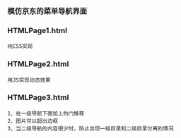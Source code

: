 ### 模仿京东的菜单导航界面

### HTMLPage1.html
    纯CSS实现

### HTMLPage2.html
    用JS实现动态效果

### HTMLPage3.html
    1、在一级导航下面加上热门推荐
    2、图片可以超出边框
    3、当二级导航的内容很少时，防止出现一级目录和二级目录分离的情况